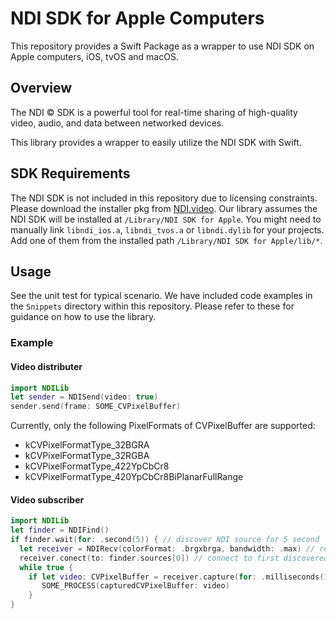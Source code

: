 # NDI SDK for Apple Computers

This repository provides a Swift Package as a wrapper to use NDI SDK on Apple computers, iOS, tvOS and macOS.

## Overview

The NDI &copy; SDK is a powerful tool for real-time sharing of high-quality video, audio, and data between networked devices.

This library provides a wrapper to easily utilize the NDI SDK with Swift.

## SDK Requirements

The NDI SDK is not included in this repository due to licensing constraints. Please download the installer pkg from [NDI.video](https://ndi.video/for-developers/ndi-sdk/download/). Our library assumes the NDI SDK will be installed at `/Library/NDI SDK for Apple`.
You might need to manually link `libndi_ios.a`, `libndi_tvos.a` or `libndi.dylib` for your projects. Add one of them from the installed path `/Library/NDI SDK for Apple/lib/*`.

## Usage

See the unit test for typical scenario. We have included code examples in the `Snippets` directory within this repository. Please refer to these for guidance on how to use the library.

### Example

#### Video distributer

```swift
import NDILib
let sender = NDISend(video: true)
sender.send(frame: SOME_CVPixelBuffer) 
```
Currently, only the following PixelFormats of CVPixelBuffer are supported:
* kCVPixelFormatType_32BGRA
* kCVPixelFormatType_32RGBA
* kCVPixelFormatType_422YpCbCr8
* kCVPixelFormatType_420YpCbCr8BiPlanarFullRange

#### Video subscriber
```swift
import NDILib
let finder = NDIFind()
if finder.wait(for: .second(5)) { // discover NDI source for 5 second
  let receiver = NDIRecv(colorFormat: .brgxbrga, bandwidth: .max) // receive color format is BGRA
  receiver.conect(to: finder.sources[0]) // connect to first discovered source
  while true {
    if let video: CVPixelBuffer = receiver.capture(for: .milliseconds(100)) {
       SOME_PROCESS(capturedCVPixelBuffer: video)
    }
}
```
